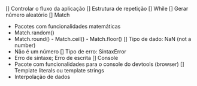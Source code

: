 [] Controlar o fluxo da aplicação
[] Estrutura de repetição
  [] While
[] Gerar número aleatório
[] Match
  - Pacotes com funcionalidades matemáticas
  - Match.random()
  - Match.round() - Match.ceil() - Match.floor()
[] Tipo de dado: NaN (not a number)
  - Não é um número
[] Tipo de erro: SintaxError
  - Erro de sintaxe; Erro de escrita
[] Console
  - Pacote com funcionalidades para o console do devtools (browser)
[] Template literals ou template strings
 - Interpolação de dados